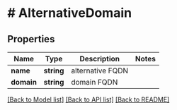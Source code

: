 # # AlternativeDomain

## Properties

Name | Type | Description | Notes
------------ | ------------- | ------------- | -------------
**name** | **string** | alternative FQDN |
**domain** | **string** | domain FQDN |

[[Back to Model list]](../../README.md#models) [[Back to API list]](../../README.md#endpoints) [[Back to README]](../../README.md)

